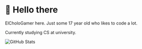 # 👋 Hello there

ElCholoGamer here. Just some 17 year old who likes to code a lot.

Currently studying CS at university.

![GitHub Stats](https://github-readme-stats.vercel.app/api/top-langs?username=ElCholoGamer&theme=transparent)
